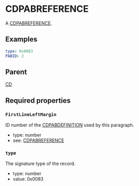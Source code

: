 <!--
   Copyright 2023 HCL America, Inc.

   Licensed under the Apache License, Version 2.0 (the "License"); you may not
   use this file except in compliance with the License. You may obtain a copy of
   the License at

       http://www.apache.org/licenses/LICENSE-2.0

   Unless required by applicable law or agreed to in writing, software
   distributed under the License is distributed on an "AS IS" BASIS, WITHOUT
   WARRANTIES OR CONDITIONS OF ANY KIND, either express or implied. See the
   License for the specific language governing permissions and limitations under
   the License.
-->

# CDPABREFERENCE

A
[CDPABREFERENCE](https://opensource.hcltechsw.com/domino-c-api-docs/reference/Data/CDPABREFERENCE/).

## Examples
```yaml
type: 0x0083
PABID: 2
```

## Parent
[CD](./cd-v1.md)

## Required properties

### `FirstLineLeftMargin`
ID number of the
[CDPABDEFINITION](https://opensource.hcltechsw.com/domino-c-api-docs/reference/Data/CDPABDEFINITION/)
used by this paragraph.
* type: number
* see:
[CDPABREFERENCE](https://opensource.hcltechsw.com/domino-c-api-docs/reference/Data/CDPABREFERENCE/)

### `type`
The signature type of the record.
* type: number
* value: 0x0083
